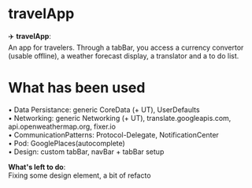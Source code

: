 # travelApp  
  
✈️ **travelApp**:  
An app for travelers. Through a tabBar, you access a currency convertor (usable offline), a weather forecast display, a translator and a to do list.  
  
# **What has been used**  
• Data Persistance: generic CoreData (+ UT), UserDefaults  
• Networking: generic Networking (+ UT), translate.googleapis.com, api.openweathermap.org, fixer.io  
• CommunicationPatterns: Protocol-Delegate, NotificationCenter  
• Pod: GooglePlaces(autocomplete)  
• Design: custom tabBar, navBar + tabBar setup  
  
**What's left to do**:  
Fixing some design element, a bit of refacto
